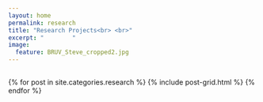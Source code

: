 ```yaml
---
layout: home
permalink: research
title: "Research Projects<br> <br>"
excerpt: "        "
image:
  feature: BRUV_Steve_cropped2.jpg
---
```

<h2 class="post-title"> </h2>
<div class="tiles">
{% for post in site.categories.research %}
	{% include post-grid.html %}
{% endfor %}
</div><!-- /.tiles -->
